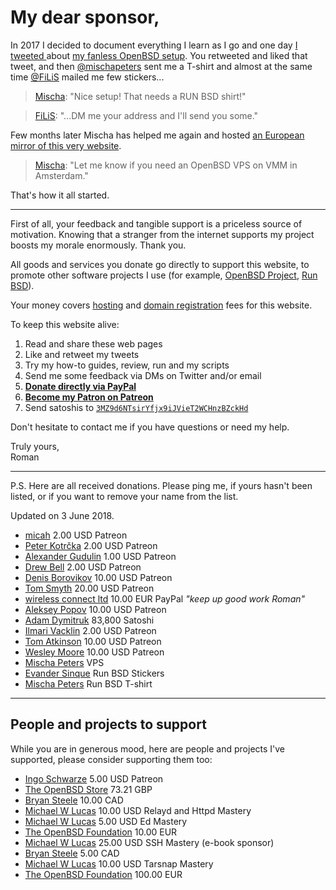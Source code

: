 # My dear sponsor,

In 2017 I decided to document everything I learn as I go and one day [I
tweeted
](https://mobile.twitter.com/romanzolotarev/status/909807483149066248)
about [my fanless OpenBSD setup](/setup.html). You retweeted and liked
that tweet, and then
[@mischapeters](https://mobile.twitter.com/mischapeters) sent me a
T-shirt and almost at the same time
[@FiLiS](https://mobile.twitter.com/FiLiS) mailed me few stickers...

> [Mischa](https://mobile.twitter.com/mischapeters/status/910019073223872512 "19 Sep 2017"):
"Nice setup! That needs a RUN BSD shirt!"

> [FiLiS](https://mobile.twitter.com/FiLiS/status/925425396941770755 "31 Oct 2017"):
"...DM me your address and I'll send you some."

Few months later Mischa has helped me again and hosted [an European
mirror of this very website](http://hi.romanzolotarev.com/).

> [Mischa](https://mobile.twitter.com/mischapeters/status/984827416215457794 "13 Apr 2018"):
"Let me know if you need an OpenBSD VPS on VMM in Amsterdam."

That's how it all started.

---

First of all, your feedback and tangible support is a priceless source
of motivation. Knowing that a stranger from the internet supports my
project boosts my morale enormously. Thank you.

All goods and services you donate go directly to support this website,
to promote other software projects I use (for example, [OpenBSD
Project](https://www.openbsdfoundation.org/donations.html), [Run
BSD](http://runbsd.info/)).

Your money covers [hosting](/vultr.html) and [domain
registration](https://iwantmyname.com/) fees for this website.

To keep this website alive:

1. Read and share these web pages
1. Like and retweet my tweets
1. Try my how-to guides, review, run and my scripts
1. Send me some feedback via DMs on Twitter and/or email
1. **[Donate directly via PayPal](/paypal.html)**
1. **[Become my Patron on Patreon](/patreon.html)**
1. Send satoshis to [`3MZ9d6NTsirYfjx9iJVieT2WCHnzBZckHd`](bitcoin://3MZ9d6NTsirYfjx9iJVieT2WCHnzBZckHd)

Don't hesitate to contact me if you have questions or need my help.

Truly yours,<br>
Roman

---

P.S. Here are all received donations. Please ping me, if yours hasn't
been listed, or if you want to remove your name from the list.

Updated on 3 June 2018.

- [micah](https://www.patreon.com/user/creators?u=4721204 "28 May 2018") 2.00 USD Patreon
- [Peter Kotr&#x10D;ka](https://www.patreon.com/pkotrckacreators "Since 16 May 2018") 2.00 USD Patreon
- [Alexander Gudulin](https://www.patreon.com/agudulin/creators "Since 14 May 2018") 1.00 USD Patreon
- [Drew Bell](https://www.patreon.com/droob/creators "Since 29 Apr 2018") 2.00 USD Patreon
- [Denis Borovikov](https://www.patreon.com/user/creators?u=10926064 "Since 25 Apr 2018") 10.00 USD Patreon
- [Tom Smyth](https://www.patreon.com/user/creators?u=10913897 "Since 24 Apr 2018") 20.00 USD Patreon
- [wireless connect ltd](http://wirelessconnect.eu "24 Apr 2018") 10.00 EUR PayPal _"keep up good work Roman"_
- [Aleksey Popov](https://www.patreon.com/user?u=10910753 "Since 24 Apr 2018") 10.00 USD Patreon
- [Adam Dymitruk](https://mobile.twitter.com/adymitruk "24 Apr 2018") 83,800 Satoshi
- [Ilmari Vacklin](https://www.patreon.com/user?u=2288738 "Since 23 Apr 2018") 2.00 USD Patreon
- [Tom Atkinson](https://www.patreon.com/user?u=10778845 "Since 16 Apr 2018") 10.00 USD Patreon
- [Wesley Moore](https://www.patreon.com/wezm "15 Apr 2018") 10.00 USD Patreon
- [Mischa Peters](https://mobile.twitter.com/mischapeters "13 Apr 2018") VPS
- [Evander Sinque](https://mobile.twitter.com/FiLiS "31 Oct 2017") Run BSD Stickers
- [Mischa Peters](https://mobile.twitter.com/mischapeters "19 Sep 2017") Run BSD T-shirt

---

## People and projects to support

While you are in generous mood, here are people and projects I've
supported, please consider supporting them too:

- [Ingo Schwarze](https://www.patreon.com/IngoSchwarze "Since 1 Jun 2018") 5.00 USD Patreon
- [The OpenBSD Store](https://www.openbsdstore.com/ "6 May 2018 41389") 73.21 GBP
- [Bryan Steele](https://brynet.biz.tm/ "16 Apr 2018 5M5560322U154440G") 10.00 CAD
- [Michael W Lucas](https://www.michaelwlucas.com/tools/relayd "1 Apr 2018") 10.00 USD Relayd and Httpd Mastery
- [Michael W Lucas](https://www.michaelwlucas.com/tools/ed "1 Apr 2018") 5.00 USD Ed Mastery
- [The OpenBSD Foundation](https://www.openbsdfoundation.org/donations.html "15 Dec 2017 91920137MK9975307") 10.00 EUR
- [Michael W Lucas](https://www.michaelwlucas.com/tools/ssh "2 Nov 2017") 25.00 USD SSH Mastery (e-book sponsor)
- [Bryan Steele](https://brynet.biz.tm/ "6 Oct 2017 0AB18292BG563772H") 5.00 CAD
- [Michael W Lucas](https://www.michaelwlucas.com/tools/tarsnap "14 Sep 2017") 10.00 USD Tarsnap Mastery
- [The OpenBSD Foundation](https://www.openbsdfoundation.org/donations.html "25 Aug 2017 7BF04702TU178773D") 100.00 EUR

